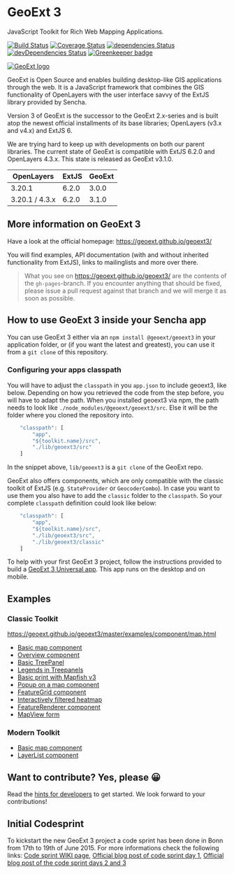 # GeoExt 3

JavaScript Toolkit for Rich Web Mapping Applications.

[![Build Status](https://travis-ci.org/geoext/geoext3.svg?branch=master)](https://travis-ci.org/geoext/geoext3)
[![Coverage Status](https://coveralls.io/repos/geoext/geoext3/badge.svg?branch=master&service=github)](https://coveralls.io/github/geoext/geoext3?branch=master)
[![dependencies Status](https://david-dm.org/geoext/geoext3/status.svg)](https://david-dm.org/geoext/geoext3)
[![devDependencies Status](https://david-dm.org/geoext/geoext3/dev-status.svg)](https://david-dm.org/geoext/geoext3?type=dev)
[![Greenkeeper badge](https://badges.greenkeeper.io/geoext/geoext3.svg)](https://greenkeeper.io/)

[![GeoExt logo](https://geoext.github.io/geoext3/website-resources/img/GeoExt-logo.png)](https://geoext.github.io/geoext3/)

GeoExt is Open Source and enables building desktop-like GIS applications through the web. It is a JavaScript framework that combines the GIS functionality of OpenLayers with the user interface savvy of the ExtJS library provided by Sencha.

Version 3 of GeoExt is the successor to the GeoExt 2.x-series and is built atop the newest official installments of its base libraries; OpenLayers (v3.x and v4.x) and ExtJS 6.

We are trying hard to keep up with developments on both our parent libraries.
The current state of GeoExt is compatible with ExtJS 6.2.0 and OpenLayers 4.3.x. This state is released as GeoExt v3.1.0.

| OpenLayers       | ExtJS | GeoExt |
| ---------------- | ----- | ------ |
| 3.20.1           | 6.2.0 | 3.0.0  |
| 3.20.1 / 4.3.x   | 6.2.0 | 3.1.0  |

## More information on GeoExt 3

Have a look at the official homepage: https://geoext.github.io/geoext3/

You will find examples, API documentation (with and without inherited functionality from ExtJS), links to mailinglists and more over there.

> What you see on https://geoext.github.io/geoext3/ are the contents of the `gh-pages`-branch. If you encounter anything that should be fixed, please issue a pull request against that branch and we will merge it as soon as possible.

## How to use GeoExt 3 inside your Sencha app

You can use GeoExt 3 either via an `npm install @geoext/geoext3` in your application folder, or (if you want the latest and greatest), you can use it from a `git clone` of this repository.

### Configuring your apps classpath

You will have to adjust the `classpath` in you `app.json` to include geoext3, like below.
Depending on how you retrieved the code from the step before, you will have to adapt the path.
When you installed geoext3 via npm, the path needs to look like `./node_modules/@geoext/geoext3/src`.
Else it will be the folder where you cloned the repository into.

```javascript
    "classpath": [
        "app",
        "${toolkit.name}/src",
        "./lib/geoext3/src"
    ]
```

In the snippet above, `lib/geoext3` is a `git clone` of the GeoExt repo.

GeoExt also offers components, which are only compatible with the classic
toolkit of ExtJS (e.g. `StateProvider` or `GeocoderCombo`).
In case you want to use them you also have to add the `classic` folder to the
`classpath`. So your complete `classpath` definition could look like below:

```javascript
    "classpath": [
        "app",
        "${toolkit.name}/src",
        "./lib/geoext3/src",
        "./lib/geoext3/classic"
    ]
```

To help with your first GeoExt 3 project, follow the instructions provided to build a [GeoExt 3 Universal app](universal-app.md). This app runs on the desktop and on mobile.

## Examples

### Classic Toolkit

https://geoext.github.io/geoext3/master/examples/component/map.html

* [Basic map component](https://geoext.github.io/geoext3/master/examples/component/map.html)
* [Overview component](https://geoext.github.io/geoext3/master/examples/component/overviewMap.html)
* [Basic TreePanel](https://geoext.github.io/geoext3/master/examples/tree/panel.html)
* [Legends in Treepanels](https://geoext.github.io/geoext3/master/examples/tree/tree-legend-simple.html)
* [Basic print with Mapfish v3](http://rawgit.com/geoext/geoext3/master/examples/print/basic-mapfish.html)
* [Popup on a map component](https://geoext.github.io/geoext3/master/examples/popup/gx-popup.html)
* [FeatureGrid component](https://geoext.github.io/geoext3/master/examples/features/grid.html)
* [Interactively filtered heatmap](https://geoext.github.io/geoext3/master/examples/filtered-heatmap/filtered-heatmap.html)
* [FeatureRenderer component](https://geoext.github.io/geoext3/master/examples/renderer/renderer.html)
* [MapView form](https://geoext.github.io/geoext3/master/examples/mapviewform/mapviewform.html)

### Modern Toolkit

* [Basic map component ](https://geoext.github.io/geoext3/master/examples/modern-map/modern-map.html)
* [LayerList component ](https://geoext.github.io/geoext3/master/examples/modern-layerlist/modern-layerlist.html)


## Want to contribute? Yes, please 😀

Read the [hints for developers](development.md) to get started. We look forward
to your contributions!

## Initial Codesprint

To kickstart the new GeoExt 3 project a code sprint has been done in Bonn from 17th to 19th of June 2015. For more informations check the following links:  [Code sprint WIKI page](https://github.com/geoext/geoext3/wiki/GeoExt-3-Codesprint), [Official blog post of code sprint day 1](http://geoext.blogspot.de/2015/06/geoext-is-getting-3.html), [Official blog post of the code sprint days 2 and 3](http://geoext.blogspot.de/2015/06/geoext-3-codesprint-day-2-and-3.html)
